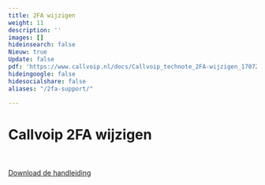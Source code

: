 ```yaml
---
title: 2FA wijzigen
weight: 11
description: ''
images: []
hideinsearch: false
Nieuw: true
Update: false
pdf: 'https://www.callvoip.nl/docs/Callvoip_technote_2FA-wijzigen_170723MT.pdf'
hideingoogle: false
hidesocialshare: false
aliases: "/2fa-support/"

---
```

<h1>Callvoip 2FA wijzigen</h1><br><br><a href="https://www.callvoip.nl/docs/Callvoip_technote_2FA-wijzigen_170723MT.pdf" class="button" target="_blank">Download de handleiding</a>
